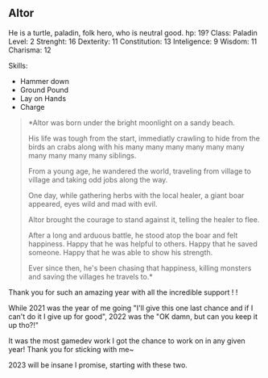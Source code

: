 ## Altor 

He is a turtle, paladin, folk hero, who is neutral good.
hp: 19?
	Class: Paladin
	Level: 2
	Strenght: 16
	Dexterity: 11
	Constitution: 13
	Inteligence: 9
	Wisdom: 11
	Charisma: 12

Skills:
* Hammer down
* Ground Pound
* Lay on Hands
* Charge

>*Altor was born under the bright moonlight on a sandy beach.
>
>His life was tough from the start, immediatly crawling to hide from the birds an crabs along with his many many many many many many many many many many siblings.
>
>From a young age, he wandered the world, traveling from village to village and taking odd jobs along the way.
>
>One day, while gathering herbs with the local healer, a giant boar appeared, eyes wild and mad with evil.
>
>Altor brought the courage to stand against it, telling the healer to flee.
>
>After a long and arduous battle, he stood atop the boar and felt happiness. Happy that he was helpful to others. Happy that he saved someone. Happy that he was able to show his strength.
>
>Ever since then, he's been chasing that happiness, killing monsters and saving the villages he travels to.*


Thank you for such an amazing year with all the incredible support ! !

  
While 2021 was the year of me going "I'll give this one last chance and if I can't do it I give up for good", 2022 was the "OK damn, but can you keep it up tho?!"


It was the most gamedev work I got the chance to work on in any given year! Thank you for sticking with me~

2023 will be insane I promise, starting with these two.